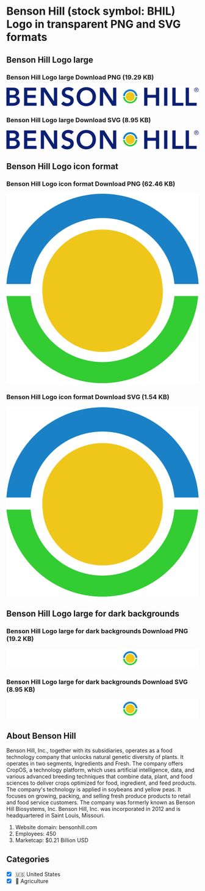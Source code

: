 # Benson Hill (stock symbol: BHIL) Logo in transparent PNG and SVG formats

## Benson Hill Logo large

### Benson Hill Logo large Download PNG (19.29 KB)

![Benson Hill Logo large Download PNG (19.29 KB)](/img/orig/BHIL_BIG-d4401f7b.png)

### Benson Hill Logo large Download SVG (8.95 KB)

![Benson Hill Logo large Download SVG (8.95 KB)](/img/orig/BHIL_BIG-45cada2e.svg)

## Benson Hill Logo icon format

### Benson Hill Logo icon format Download PNG (62.46 KB)

![Benson Hill Logo icon format Download PNG (62.46 KB)](/img/orig/BHIL-223b6f92.png)

### Benson Hill Logo icon format Download SVG (1.54 KB)

![Benson Hill Logo icon format Download SVG (1.54 KB)](/img/orig/BHIL-f5128d74.svg)

## Benson Hill Logo large for dark backgrounds

### Benson Hill Logo large for dark backgrounds Download PNG (19.2 KB)

![Benson Hill Logo large for dark backgrounds Download PNG (19.2 KB)](/img/orig/BHIL_BIG.D-442d8883.png)

### Benson Hill Logo large for dark backgrounds Download SVG (8.95 KB)

![Benson Hill Logo large for dark backgrounds Download SVG (8.95 KB)](/img/orig/BHIL_BIG.D-c7b748f4.svg)

## About Benson Hill

Benson Hill, Inc., together with its subsidiaries, operates as a food technology company that unlocks natural genetic diversity of plants. It operates in two segments, Ingredients and Fresh. The company offers CropOS, a technology platform, which uses artificial intelligence, data, and various advanced breeding techniques that combine data, plant, and food sciences to deliver crops optimized for food, ingredient, and feed products. The company's technology is applied in soybeans and yellow peas. It focuses on growing, packing, and selling fresh produce products to retail and food service customers. The company was formerly known as Benson Hill Biosystems, Inc. Benson Hill, Inc. was incorporated in 2012 and is headquartered in Saint Louis, Missouri.

1. Website domain: bensonhill.com
2. Employees: 450
3. Marketcap: $0.21 Billion USD


## Categories
- [x] 🇺🇸 United States
- [x] 🚜 Agriculture
